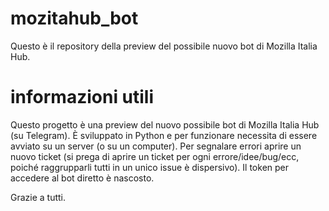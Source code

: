 # mozitahub_bot
Questo è il repository della preview del possibile nuovo bot di Mozilla Italia Hub.


# informazioni utili
Questo progetto è una preview del nuovo possibile bot di Mozilla Italia Hub (su Telegram). È sviluppato in Python e per funzionare necessita di essere avviato su un server (o su un computer).
Per segnalare errori aprire un nuovo ticket (si prega di aprire un ticket per ogni errore/idee/bug/ecc, poiché raggrupparli tutti in un unico issue è dispersivo).
Il token per accedere al bot diretto è nascosto.

Grazie a tutti.
